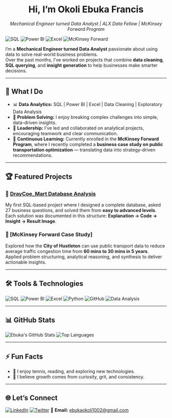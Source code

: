<div align="center">

# Hi, I’m Okoli Ebuka Francis  
*Mechanical Engineer turned Data Analyst | ALX Data Fellow | McKinsey Forward Program*  

</div>
                                                                                                                                                          
![SQL](https://img.shields.io/badge/SQL-Data-blue?style=flat-square)
![Power BI](https://img.shields.io/badge/Power%20BI-Visualization-yellow?style=flat-square)
![Excel](https://img.shields.io/badge/Excel-Data%20Cleaning-green?style=flat-square)
![McKinsey Forward](https://img.shields.io/badge/McKinsey-Forward%20Program-blue?style=flat-square)


I’m a **Mechanical Engineer turned Data Analyst** passionate about using data to solve real-world business problems.  
Over the past months, I’ve worked on projects that combine **data cleaning**, **SQL querying**, and **insight generation** to help businesses make smarter decisions.  

---

## 🚀 What I Do
- 📊 **Data Analytics:** SQL | Power BI | Excel | Data Cleaning | Exploratory Data Analysis  
- 🧠 **Problem Solving:** I enjoy breaking complex challenges into simple, data-driven insights.  
- 🤝 **Leadership:** I’ve led and collaborated on analytical projects, encouraging teamwork and clear communication.  
- 🧩 **Continuous Learning:** Currently enrolled in the **McKinsey Forward Program**, where I recently completed a **business case study on public transportation optimization** — translating data into strategy-driven recommendations.  

---

## 🏆 Featured Projects

### 🏪 [DrayCoe_Mart Database Analysis](https://github.com/EbukaOkoli01/draycoe_mart_sql_project)
My first SQL-based project where I designed a complete database, asked 27 business questions, and solved them from **easy to advanced levels**.  
Each solution was documented in this structure: **Explanation → Code → Insight → Result Image**.  

### 💼 [McKinsey Forward Case Study]
Explored how the **City of Hustleton** can use public transport data to reduce average traffic congestion time from **60 mins to 30 mins in 5 years**.  
Applied problem structuring, analytical reasoning, and synthesis to deliver actionable insights.

---

## 🛠️ Tools & Technologies

![SQL](https://img.shields.io/badge/SQL-336791?style=for-the-badge&logo=postgresql&logoColor=white)
![Power BI](https://img.shields.io/badge/Power_BI-F2C811?style=for-the-badge&logo=powerbi&logoColor=black)
![Excel](https://img.shields.io/badge/Microsoft_Excel-217346?style=for-the-badge&logo=microsoft-excel&logoColor=white)
![Python](https://img.shields.io/badge/Python-3776AB?style=for-the-badge&logo=python&logoColor=white)
![GitHub](https://img.shields.io/badge/GitHub-181717?style=for-the-badge&logo=github&logoColor=white)
![Data Analysis](https://img.shields.io/badge/Data_Analysis-009688?style=for-the-badge&logoColor=white)

---

## 📊 GitHub Stats

![Ebuka's GitHub Stats](https://github-readme-stats.vercel.app/api?username=EbukaOkoli01&show_icons=true&theme=tokyonight)
![Top Languages](https://github-readme-stats.vercel.app/api/top-langs/?username=EbukaOkoli01&layout=compact&theme=tokyonight)

---

## ⚡ Fun Facts
- 🎾 I enjoy tennis, reading, and exploring new technologies.  
- 💬 I believe growth comes from curiosity, grit, and consistency.  

---

## 🌐 Let’s Connect
[![LinkedIn](https://img.shields.io/badge/LinkedIn-0077B5?style=for-the-badge&logo=linkedin&logoColor=white)](https://www.linkedin.com/in/okoliebuka)
[![Twitter](https://img.shields.io/badge/Twitter-1DA1F2?style=for-the-badge&logo=twitter&logoColor=white)](https://twitter.com/_draycoe)
📧 **Email:** ebukaokoli1002@gmail.com
